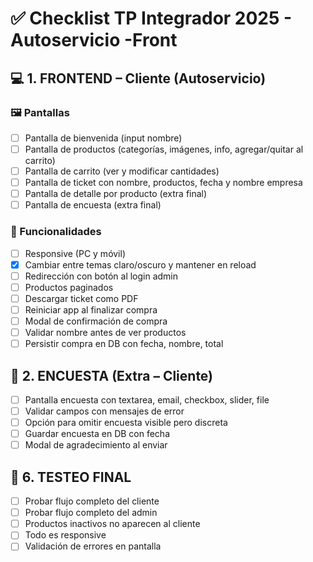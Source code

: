# ✅ Checklist TP Integrador 2025 - Autoservicio -Front

## 💻 1. FRONTEND – Cliente (Autoservicio)

### 🖼️ Pantallas

- [ ] Pantalla de bienvenida (input nombre)
- [ ] Pantalla de productos (categorías, imágenes, info, agregar/quitar al carrito)
- [ ] Pantalla de carrito (ver y modificar cantidades)
- [ ] Pantalla de ticket con nombre, productos, fecha y nombre empresa
- [ ] Pantalla de detalle por producto (extra final)
- [ ] Pantalla de encuesta (extra final)

### 📲 Funcionalidades

- [ ] Responsive (PC y móvil)
- [X] Cambiar entre temas claro/oscuro y mantener en reload
- [ ] Redirección con botón al login admin
- [ ] Productos paginados
- [ ] Descargar ticket como PDF
- [ ] Reiniciar app al finalizar compra
- [ ] Modal de confirmación de compra
- [ ] Validar nombre antes de ver productos
- [ ] Persistir compra en DB con fecha, nombre, total

## 📝 2. ENCUESTA (Extra – Cliente)

- [ ] Pantalla encuesta con textarea, email, checkbox, slider, file
- [ ] Validar campos con mensajes de error
- [ ] Opción para omitir encuesta visible pero discreta
- [ ] Guardar encuesta en DB con fecha
- [ ] Modal de agradecimiento al enviar

## 🔁 6. TESTEO FINAL

- [ ] Probar flujo completo del cliente
- [ ] Probar flujo completo del admin
- [ ] Productos inactivos no aparecen al cliente
- [ ] Todo es responsive
- [ ] Validación de errores en pantalla

